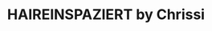 ---
title: "HAIREINSPAZIERT by Chrissi"
url: /stephanskirchen/haireinspaziert-by-chrissi/
shop: Friseur
---